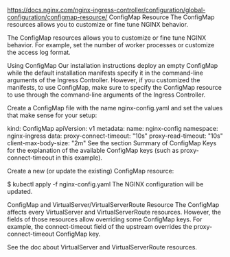 https://docs.nginx.com/nginx-ingress-controller/configuration/global-configuration/configmap-resource/
ConfigMap Resource
The ConfigMap resources allows you to customize or fine tune NGINX behavior.

The ConfigMap resources allows you to customize or fine tune NGINX behavior. For example, set the number of worker processes or customize the access log format.

Using ConfigMap
Our installation instructions deploy an empty ConfigMap while the default installation manifests specify it in the command-line arguments of the Ingress Controller. However, if you customized the manifests, to use ConfigMap, make sure to specify the ConfigMap resource to use through the command-line arguments of the Ingress Controller.

Create a ConfigMap file with the name nginx-config.yaml and set the values that make sense for your setup:

kind: ConfigMap
apiVersion: v1
metadata:
  name: nginx-config
  namespace: nginx-ingress
data:
  proxy-connect-timeout: "10s"
  proxy-read-timeout: "10s"
  client-max-body-size: "2m"
See the section Summary of ConfigMap Keys for the explanation of the available ConfigMap keys (such as proxy-connect-timeout in this example).

Create a new (or update the existing) ConfigMap resource:

$ kubectl apply -f nginx-config.yaml
The NGINX configuration will be updated.

ConfigMap and VirtualServer/VirtualServerRoute Resource
The ConfigMap affects every VirtualServer and VirtualServerRoute resources. However, the fields of those resources allow overriding some ConfigMap keys. For example, the connect-timeout field of the upstream overrides the proxy-connect-timeout ConfigMap key.

See the doc about VirtualServer and VirtualServerRoute resources.

